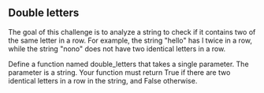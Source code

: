 ## Double letters
The goal of this challenge is to analyze a string to check if it contains two of the same letter in a row. For example, the string "hello" has l twice in a row, while the string "nono" does not have two identical letters in a row.

Define a function named double_letters that takes a single parameter. The parameter is a string. Your function must return True if there are two identical letters in a row in the string, and False otherwise.